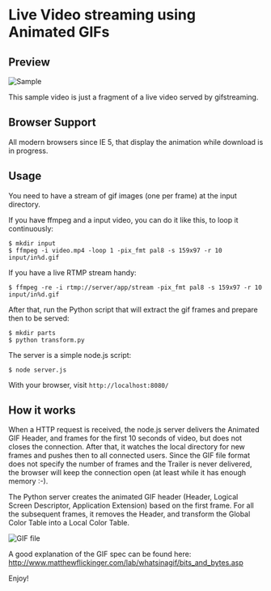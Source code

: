 Live Video streaming using Animated GIFs
========================================

Preview
-------

![Sample](https://raw.github.com/jbochi/gifstreaming/master/doc/sample.gif)

This sample video is just a fragment of a live video served by gifstreaming.

Browser Support
---------------

All modern browsers since IE 5, that display the animation while download is in progress.

Usage
-----

You need to have a stream of gif images (one per frame) at the input directory.

If you have ffmpeg and a input video, you can do it like this, to loop it continuously:

    $ mkdir input
    $ ffmpeg -i video.mp4 -loop 1 -pix_fmt pal8 -s 159x97 -r 10 input/in%d.gif

If you have a live RTMP stream handy:

    $ ffmpeg -re -i rtmp://server/app/stream -pix_fmt pal8 -s 159x97 -r 10 input/in%d.gif

After that, run the Python script that will extract the gif frames and prepare then to be served:

    $ mkdir parts
    $ python transform.py

The server is a simple node.js script:

    $ node server.js


With your browser, visit `http://localhost:8080/`

How it works
------------

When a HTTP request is received, the node.js server delivers the Animated GIF Header, and frames
for the first 10 seconds of video, but does not closes the connection. After that, it watches the
local directory for new frames and pushes then to all connected users. Since the GIF file format
does not specify the number of frames and the Trailer is never delivered, the browser will keep
the connection open (at least while it has enough memory :-).

The Python server creates the animated GIF header (Header, Logical Screen Descriptor, Application Extension)
based on the first frame. For all the subsequent frames, it removes the Header, and transform the Global
Color Table into a Local Color Table.

![GIF file](http://www.matthewflickinger.com/lab/whatsinagif/gif_file_stream.gif)

A good explanation of the GIF spec can be found here: http://www.matthewflickinger.com/lab/whatsinagif/bits_and_bytes.asp



Enjoy!
